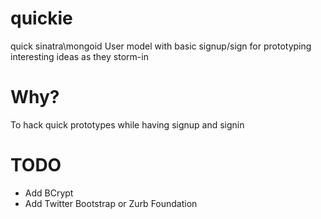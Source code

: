 quickie
=======

quick sinatra\mongoid User model with basic signup/sign for prototyping interesting ideas as they storm-in

Why?
====
To hack quick prototypes while having signup and signin

TODO
====
- Add BCrypt 
- Add Twitter Bootstrap or Zurb Foundation
